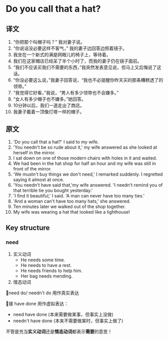 # Do you call that a hat?

## 译文

1. “你把那个叫帽子吗？” 我对妻子说。
2. “你说话没必要这样不客气，” 我的妻子边回答边照着镜子。
3. 我坐在一个新式的满是网眼儿的椅子上，等待着。
4. 我们在这家帽店已经呆了半个小时了，而我的妻子仍在镜子面前。
5. “我们不应该买我们不需要的东西，”我突然发表意见说，但马上又后悔说了这话。
6. “你没必要这么说，”我妻子回答说，“我也不必提醒你昨天买的那条糟糕透了的领带。”
7. “我觉得它好看，”我说，“男人有多少领带也不会嫌多。”
8. “女人有多少帽子也不嫌多。”她回答。
9. 10分钟以后，我们一道走出了商店。
10. 我妻子戴着一顶像灯塔一样的帽子。

## 原文

1. 'Do you call that a hat?' I said to my wife.
2. 'You needn't be so rude about it,' my wife answered as she looked at herself in the mirror.
3. I sat down on one of those modern chairs with holes in it and waited.
4. We had been in the hat shop for half an hour and my wife was still in front of the mirror.
5. 'We mustn't buy things we don't need,' I remarked suddenly. I regretted saying it almost at once.
6. 'You needn't have said that,'my wife answered. 'I needn't remind you of that terrible tie you bought yesterday.'
7. 'I find it beautiful,' I said. 'A man can never have too many ties.'
8. 'And a woman can't have too many hats,' she answered.
9. Ten minutes later we walked out of the shop together.
10. My wife was wearing a hat that looked like a lighthouse!

## Key structure

### need

1. 实义动词
    - He needs some time.
    - He needs to have a rest.
    - He needs friends to help him.
    - Her bag needs mending.
2. 情态动词

🍉need do/ needn't do 用作真实表达  

🍉接 have done 用作虚拟表达：

- need have done (本来需要做某事，但事实上没做)
- needn't have done (本来不需要做某时，但事实上做了)

不管是充当**实义动词**还是**情态动词**都表示**需要**的意思！
